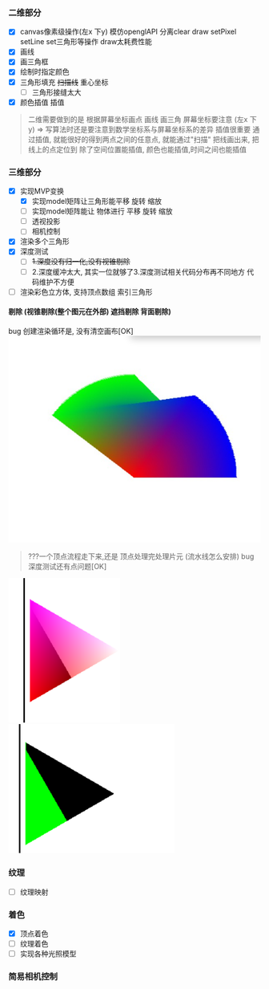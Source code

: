 ### 二维部分
- [x] canvas像素级操作(左x 下y) 模仿openglAPI 分离clear draw setPixel setLine set三角形等操作 draw太耗费性能
- [x] 画线
- [x] 画三角框
- [x] 绘制时指定颜色
- [x] 三角形填充 ~~扫描线~~ 重心坐标
  -[ ] 三角形接缝太大
- [x] 颜色插值 插值
> 二维需要做到的是 根据屏幕坐标画点 画线 画三角
> 屏幕坐标要注意 (左x 下y) => 写算法时还是要注意到数学坐标系与屏幕坐标系的差异
> 插值很重要  通过插值, 就能很好的得到两点之间的任意点, 就能通过"扫描" 把线画出来, 把线上的点定位到 
> 除了空间位置能插值, 颜色也能插值,时间之间也能插值 
### 三维部分
- [x] 实现MVP变换
  - [x] 实现model矩阵让三角形能平移 旋转 缩放
  - [ ] 实现model矩阵能让 物体进行 平移 旋转 缩放
  - [ ] 透视投影 
  - [ ] 相机控制
- [x] 渲染多个三角形
- [x] 深度测试
  - [ ]  ~~1.深度没有归一化,没有视锥剔除~~ 
  - [ ] 2.深度缓冲太大, 其实一位就够了3.深度测试相关代码分布再不同地方 代码维护不方便
- [ ] 渲染彩色立方体, 支持顶点数组 索引三角形 

#### 剔除 (视锥剔除(整个图元在外部)  遮挡剔除 背面剔除)

bug 创建渲染循环是, 没有清空画布[OK]
![图片alt](img/Snipaste_2023-03-10_17-09-50.jpg)
> ???一个顶点流程走下来,还是 顶点处理完处理片元  (流水线怎么安排)
bug 深度测试还有点问题[OK]

![图片alt](img/Snipaste_2023-03-16_16-28-58.png)
![图片alt](img/Snipaste_2023-03-16_17-15-20.png)

### 纹理
- [ ] 纹理映射
### 着色
- [x] 顶点着色
- [ ] 纹理着色
- [ ] 实现各种光照模型

### 简易相机控制
